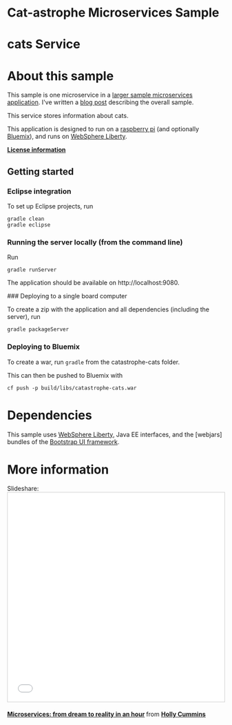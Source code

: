 # Cat-astrophe Microservices Sample
# cats Service


# About this sample

This sample is one microservice in a [larger sample 
microservices application](http://github.com/holly-cummins/catastrophe-microservices). I've written a [blog post](https://developer.ibm.com/wasdev/blog/2016/06/01/putting-micro-microservices/) describing the overall sample. 

This service stores information about cats. 

This application is designed to run on a [raspberry pi](http://www.linksprite.com/linksprite-pcduino/) (and optionally [Bluemix](http://bluemix.net)), and runs on [WebSphere Liberty](http://wasdev.net). 

**[License information](LICENSE.txt)** 

## Getting started 

### Eclipse integration 

To set up Eclipse projects, run 

    gradle clean
    gradle eclipse

### Running the server locally (from the command line) 

Run

    gradle runServer

The application should be available on http://localhost:9080.

### Deploying to a single board computer 

To create a zip with the application and all dependencies (including the server), run 

    gradle packageServer


### Deploying to Bluemix 

To create a war, run `gradle` from the catastrophe-cats folder.

This can then be pushed to Bluemix with 

    cf push -p build/libs/catastrophe-cats.war

# Dependencies 

This sample uses [WebSphere Liberty](http://wasdev.net), Java EE interfaces, and the [webjars] bundles of the [Bootstrap UI framework](http://getbootstrap.com). 

# More information 

Slideshare: <iframe src="//www.slideshare.net/slideshow/embed_code/key/sKoNWL00L0CeRT" width="595" height="485" frameborder="0" marginwidth="0" marginheight="0" scrolling="no" style="border:1px solid #CCC; border-width:1px; margin-bottom:5px; max-width: 100%;" allowfullscreen> </iframe> <div style="margin-bottom:5px"> <strong> <a href="//www.slideshare.net/HollyCummins/microservices-from-dream-to-reality-in-an-hour" title="Microservices: from dream to reality in an hour" target="_blank">Microservices: from dream to reality in an hour</a> </strong> from <strong><a href="//www.slideshare.net/HollyCummins" target="_blank">Holly Cummins</a></strong> </div>

